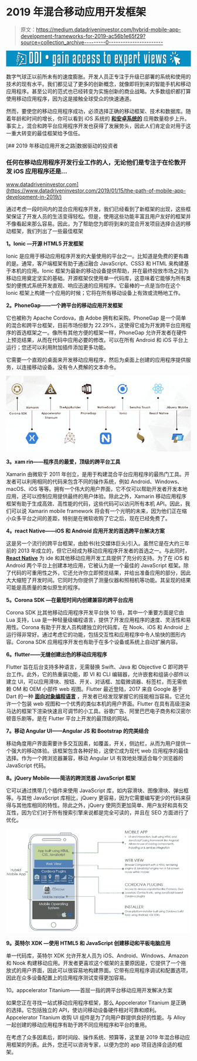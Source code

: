 # 2019 年混合移动应用开发框架

> 原文：<https://medium.datadriveninvestor.com/hybrid-mobile-app-development-frameworks-for-2019-ac56b1e65f29?source=collection_archive---------0----------------------->

[![](img/d09aecc35abf16ae8a4ff705f73a8772.png)](http://www.track.datadriveninvestor.com/1B9E)

数字气球正以前所未有的速度膨胀。开发人员正专注于升级已部署的系统和使用的技术的现有水平。我们都见证了更多的创新概念，就像即将到来的智能手机和移动应用程序。甚至公司的范式也已经转变为实施创新的商业战略。大多数组织都打算使用移动应用程序，因为这是接触全球受众的快速通道。

然而，要使您的移动应用程序成功，必须选择正确的移动框架、技术和数据库。随着年龄和时间的增长，你可以看到 iOS 系统的 [**和安卓系统的**](https://www.volansoft.com/blog/android-apps-vs-ios-apps) 应用数量稳步上升。事实上，混合和跨平台应用程序开发也获得了发展势头，因此人们肯定会对用于这一重大转变的最佳框架给予信任。

[](https://www.datadriveninvestor.com/2019/01/15/the-path-of-mobile-app-development-in-2019/) [## 2019 年移动应用开发之路|数据驱动的投资者

### 任何在移动应用程序开发行业工作的人，无论他们是专注于在伦敦开发 iOS 应用程序还是…

www.datadriveninvestor.com](https://www.datadriveninvestor.com/2019/01/15/the-path-of-mobile-app-development-in-2019/) 

通过考虑一段时间内的混合应用程序开发，我们已经看到了新框架的出现，这些框架保证了开发人员的生活变得轻松。但是，使用这些功能丰富且用户友好的框架并不像看起来那么容易。因此，为了帮助您为即将到来的混合开发项目选择合适的移动框架，我们列出了一些最佳框架

**1。Ionic —开源 HTML5 开发框架**

Ionic 是应用于移动应用程序开发的大量使用的平台之一。比知道是免费的更有趣的是。通常，客户端框架有助于通过融合 JavaScript、CSS3 和 HTML 来构建基于本机的应用。Ionic 框架为最新的移动设备提供帮助，并在最终投放市场之前为移动应用奠定坚实的基础。开源框架仅使用单一代码库，这意味着它能够为所有类型的便携式系统开发直观、响应迅速的应用程序。它最棒的一点是当你在这个 Ionic 框架上构建一个应用的时候；它将在所有移动设备上有效或流畅地工作。

**2。PhoneGap——一个跨平台的移动应用开发框架**

它也被称为 Apache Cordova，由 Adobe 拥有和采购。PhoneGap 是一个简单的混合和跨平台框架，目前市场份额为 22.29%，这使得它成为开发跨平台应用程序的首选框架之一。像所有其他方便的框架一样，PhoneGap 允许开发者在硬件上预览结果，从而在代码中应用必要的修改。可以在所有 Android 和 iOS 平台上运行；您还可以利用附加插件添加更多功能。

它需要一个直观的桌面来开发移动应用程序，然后为桌面上创建的应用程序提供服务，以连接移动设备。没有令人费解的文本命令。

![](img/59c5f7effda529c2ac76cbb932f6946d.png)

**3。xam rin——程序员的最爱，顶级的跨平台工具**

Xamarin 由微软于 2011 年创立，是用于构建混合平台应用程序的最热门工具。开发者可以利用相同的代码来包含不同的操作系统，例如 Android、Windows、macOS、iOS 等等。拥有一个伟大的用户界面，它不仅可以帮助开发者开发本地应用，还可以控制应用提供最终的用户体验。除此之外，Xamarin 移动应用程序框架有助于生成高效、高性能的代码，这些代码可以访问所有本机 API。因此，我们可以说 Xamarin mobile framework 将会有一个光明的未来，因为他们正在缩小众多平台之间的差距，特别是在微软收购了它之后，现在已经免费了。

**4。react Native——iOS 和 Android 应用开发的首选跨平台解决方案**

这是另一个流行的跨平台框架，由脸书(社交媒体巨头)引入。虽然它是在大约三年前的 2013 年成立的，但它已经成为移动应用程序开发者的首选之一。与此同时， [**React Native**](https://www.volansoft.com/blog/react-native-a-desired-knowledge-for-app-development) 为 ide 和其他移动应用开发工具提供了充分的支持。为了在 iOS 和 Android 两个平台上创建本地应用，它被认为是一个最佳的 JavaScript 框架。除了代码的可重用性之外，它还允许你立即预览结果，并给出准备应用的部分，因此大大缩短了开发时间。它同时为你提供了测量仪器和照相机等功能。其呈现的结果可能是高质量的类似原生的程序。

**5。Corona SDK —在最短时间内创建兼容的跨平台应用**

Corona SDK 比其他移动应用程序开发平台快 10 倍，其中一个重要方面是它由 Lua 支持，Lua 是一种轻量级编程语言，提供了开发应用程序的速度、灵活性和易用性。Corona 有助于开发人员构建独立的代码库，在 Nook、iOS 和 Android 上运行得非常好。通过考虑它的功能，包括交互性和应用程序中令人愉快的图形内容。Corona SDK 应用程序开发也有助于在多个设备或系统上自动扩展内容。

**6。flutter——无缝创建出色的移动应用程序**

Flutter 旨在后台支持多种语言，无需替换 Swift、Java 和 Objective C 即可跨平台工作。此外，它的热重装功能，即 VI 和 CLI 编辑器，允许嵌套和组装小部件以建立 UI，可以应用滑块、按钮、开关、对话框、加载微调器、标签栏，而无需依赖 OM 和 OEM 小部件 web 视图。Flutter 最近登陆，2017 来自 Google 基于 Dart 的一种 [**面向对象编程语言**](https://www.volansoft.com/blog/flutter-1-0-new-exposure-to-application-development) ，开发者已经发现掌握它的技能相当容易。它还允许一个包装 web 视图和一个优秀的类似本机的用户界面。Flutter 在具有高级渲染马达的框架下渲染快速且可调节的小工具。谷歌广告、阿里巴巴电子商务和汉密尔顿音乐剧等。是在 Flutter 平台上开发的最顶级的网站。

**7。移动 Angular UI——Angular JS 和 Bootstrap 的完美结合**

移动角度用户界面需要许多交互因素，如覆盖，开关，侧边栏，从而为用户提供一个强大的移动体验。该框架包含各种好处，这使它成为现代 web 应用程序的最佳选择。作为一个跨浏览器兼容，移动 Angular UI 有效地处理适合每个浏览器的 JavaScript 代码。

**8。jQuery Mobile——简洁的跨浏览器 JavaScript 框架**

它可以通过携带几个插件来使用 JavaScript 库，如内容滑块、图像滑块、弹出框等。与其他 JavaScript 库相比，jQuery 更容易，因为它需要编写更少的代码来获得与其他库相同的特性。除此之外，jQuery 使网页更加简单、用户友好和具有交互性，因为它们对于所有搜索引擎来说都是完全可读的，并且在 SEO 方面进行了优化。

![](img/945c063d4d384b5f8c145d9a05c055a3.png)

**9。英特尔 XDK —使用 HTML5 和 JavaScript 创建移动和平板电脑应用**

单一代码库，英特尔 XDK 允许开发人员为 iOS、Android、Windows、Amazon 和 Nook 构建移动应用。开发者更喜欢这个框架的主要原因是，它提供了一个拖放式的用户界面，因此可以很容易地构建界面。它带有应用程序调试和配置选项，因此在众多设备配置上的应用程序测试变得更加容易。

10。appcelerator Titanium——首屈一指的跨平台移动应用开发解决方案

如果您正在寻找一站式移动应用程序框架，那么 Appcelerator Titanium 是正确的选择。它包括独立的 API，使访问移动设备硬件相对可靠和顺利。Appcelerator Titanium 收购 UI 组件是为了向用户群提供良好的性能。与 Alloy 一起创建的移动应用程序有助于跨不同应用程序和平台的重用。

在考虑了众多因素后，即时间段、操作系统、预算等，这里是 2019 年混合移动应用框架的列表。此外，您还可以咨询专家，以便为您的 app 项目选择合适的框架。